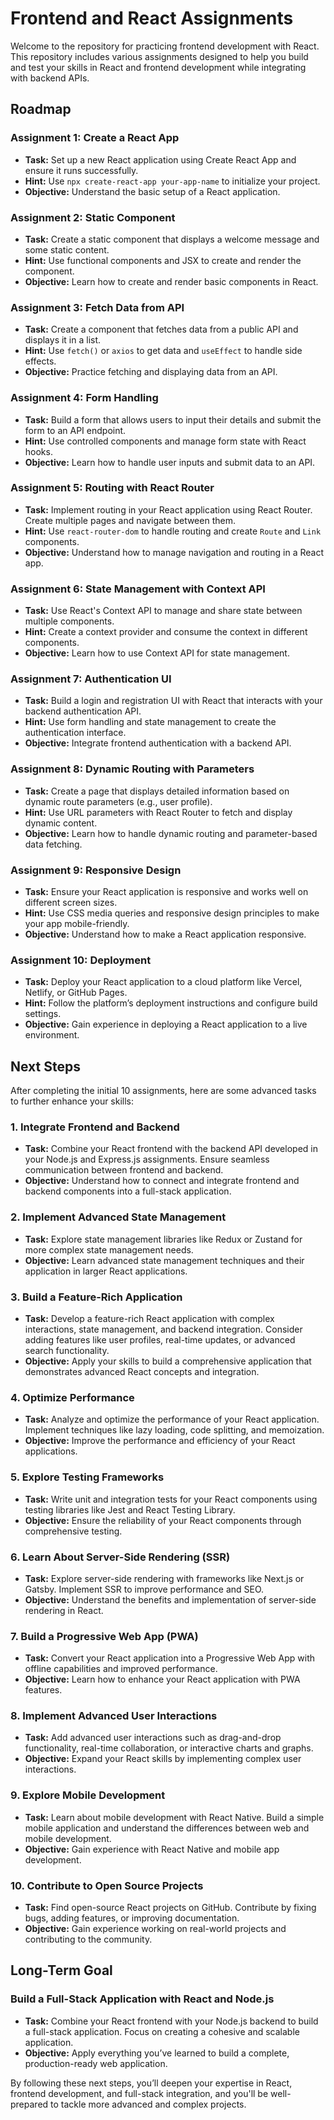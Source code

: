 # Frontend and React Assignments

Welcome to the repository for practicing frontend development with React. This repository includes various assignments designed to help you build and test your skills in React and frontend development while integrating with backend APIs.

## Roadmap

### Assignment 1: Create a React App
- **Task:** Set up a new React application using Create React App and ensure it runs successfully.
- **Hint:** Use `npx create-react-app your-app-name` to initialize your project.
- **Objective:** Understand the basic setup of a React application.

### Assignment 2: Static Component
- **Task:** Create a static component that displays a welcome message and some static content.
- **Hint:** Use functional components and JSX to create and render the component.
- **Objective:** Learn how to create and render basic components in React.

### Assignment 3: Fetch Data from API
- **Task:** Create a component that fetches data from a public API and displays it in a list.
- **Hint:** Use `fetch()` or `axios` to get data and `useEffect` to handle side effects.
- **Objective:** Practice fetching and displaying data from an API.

### Assignment 4: Form Handling
- **Task:** Build a form that allows users to input their details and submit the form to an API endpoint.
- **Hint:** Use controlled components and manage form state with React hooks.
- **Objective:** Learn how to handle user inputs and submit data to an API.

### Assignment 5: Routing with React Router
- **Task:** Implement routing in your React application using React Router. Create multiple pages and navigate between them.
- **Hint:** Use `react-router-dom` to handle routing and create `Route` and `Link` components.
- **Objective:** Understand how to manage navigation and routing in a React app.

### Assignment 6: State Management with Context API
- **Task:** Use React's Context API to manage and share state between multiple components.
- **Hint:** Create a context provider and consume the context in different components.
- **Objective:** Learn how to use Context API for state management.

### Assignment 7: Authentication UI
- **Task:** Build a login and registration UI with React that interacts with your backend authentication API.
- **Hint:** Use form handling and state management to create the authentication interface.
- **Objective:** Integrate frontend authentication with a backend API.

### Assignment 8: Dynamic Routing with Parameters
- **Task:** Create a page that displays detailed information based on dynamic route parameters (e.g., user profile).
- **Hint:** Use URL parameters with React Router to fetch and display dynamic content.
- **Objective:** Learn how to handle dynamic routing and parameter-based data fetching.

### Assignment 9: Responsive Design
- **Task:** Ensure your React application is responsive and works well on different screen sizes.
- **Hint:** Use CSS media queries and responsive design principles to make your app mobile-friendly.
- **Objective:** Understand how to make a React application responsive.

### Assignment 10: Deployment
- **Task:** Deploy your React application to a cloud platform like Vercel, Netlify, or GitHub Pages.
- **Hint:** Follow the platform’s deployment instructions and configure build settings.
- **Objective:** Gain experience in deploying a React application to a live environment.

## Next Steps

After completing the initial 10 assignments, here are some advanced tasks to further enhance your skills:

### 1. Integrate Frontend and Backend
- **Task:** Combine your React frontend with the backend API developed in your Node.js and Express.js assignments. Ensure seamless communication between frontend and backend.
- **Objective:** Understand how to connect and integrate frontend and backend components into a full-stack application.

### 2. Implement Advanced State Management
- **Task:** Explore state management libraries like Redux or Zustand for more complex state management needs.
- **Objective:** Learn advanced state management techniques and their application in larger React applications.

### 3. Build a Feature-Rich Application
- **Task:** Develop a feature-rich React application with complex interactions, state management, and backend integration. Consider adding features like user profiles, real-time updates, or advanced search functionality.
- **Objective:** Apply your skills to build a comprehensive application that demonstrates advanced React concepts and integration.

### 4. Optimize Performance
- **Task:** Analyze and optimize the performance of your React application. Implement techniques like lazy loading, code splitting, and memoization.
- **Objective:** Improve the performance and efficiency of your React applications.

### 5. Explore Testing Frameworks
- **Task:** Write unit and integration tests for your React components using testing libraries like Jest and React Testing Library.
- **Objective:** Ensure the reliability of your React components through comprehensive testing.

### 6. Learn About Server-Side Rendering (SSR)
- **Task:** Explore server-side rendering with frameworks like Next.js or Gatsby. Implement SSR to improve performance and SEO.
- **Objective:** Understand the benefits and implementation of server-side rendering in React.

### 7. Build a Progressive Web App (PWA)
- **Task:** Convert your React application into a Progressive Web App with offline capabilities and improved performance.
- **Objective:** Learn how to enhance your React application with PWA features.

### 8. Implement Advanced User Interactions
- **Task:** Add advanced user interactions such as drag-and-drop functionality, real-time collaboration, or interactive charts and graphs.
- **Objective:** Expand your React skills by implementing complex user interactions.

### 9. Explore Mobile Development
- **Task:** Learn about mobile development with React Native. Build a simple mobile application and understand the differences between web and mobile development.
- **Objective:** Gain experience with React Native and mobile app development.

### 10. Contribute to Open Source Projects
- **Task:** Find open-source React projects on GitHub. Contribute by fixing bugs, adding features, or improving documentation.
- **Objective:** Gain experience working on real-world projects and contributing to the community.

## Long-Term Goal

### Build a Full-Stack Application with React and Node.js
- **Task:** Combine your React frontend with your Node.js backend to build a full-stack application. Focus on creating a cohesive and scalable application.
- **Objective:** Apply everything you’ve learned to build a complete, production-ready web application.

By following these next steps, you’ll deepen your expertise in React, frontend development, and full-stack integration, and you'll be well-prepared to tackle more advanced and complex projects.
